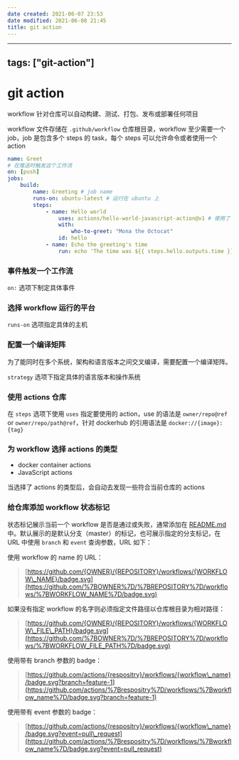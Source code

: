 ```yaml
---
date created: 2021-06-07 23:53
date modified: 2021-06-08 21:45
title: git action
---
```


---
tags: ["git-action"]
---
# git action
workflow 针对仓库可以自动构建、测试、打包、发布或部署任何项目

workflow 文件存储在 `.github/workflow` 仓库根目录，workflow 至少需要一个 job，job 是包含多个 steps 的 task，每个 steps 可以允许命令或者使用一个 action

```yaml
name: Greet
# 在推送时触发这个工作流
on: [push] 
jobs:
	build:
		name: Greeting # job name
		runs-on: ubuntu-latest # 运行在 ubuntu 上
		steps:
			- name: Hello world
				uses: actions/hello-world-javascript-action@v1 # 使用了 GitHub action 仓库的action
				with:
					who-to-greet: "Mona the Octocat"
				id: hello
			- name: Echo the greeting's time
				run: echo 'The time was ${{ steps.hello.outputs.time }}.'
```

### **事件触发一个工作流**

`on:` 选项下制定具体事件

### **选择 workflow 运行的平台**

`runs-on` 选项指定具体的主机

### **配置一个编译矩阵**

为了能同时在多个系统，架构和语言版本之间交叉编译，需要配置一个编译矩阵。

`strategy` 选项下指定具体的语言版本和操作系统

### **使用 actions 仓库**

在 `steps` 选项下使用 `uses` 指定要使用的 action，use 的语法是 `owner/repo@ref` or `owner/repo/path@ref`，针对 dockerhub 的引用语法是 `docker://{image}:{tag}`

### **为 workflow 选择 actions 的类型**

-   docker container actions
-   JavaScript actions

当选择了 actions 的类型后，会自动去发现一些符合当前仓库的 actions

### **给仓库添加 workflow 状态标记**

状态标记展示当前一个 workflow 是否是通过或失败，通常添加在 [README.md](http://README.md) 中。默认展示的是默认分支（master）的标记，也可展示指定的分支标记，在 URL 中使用 `branch` 和 `event` 查询参数，URL 如下：

使用 workflow 的 name 的 URL：

> [https://github.com/{OWNER}/{REPOSITORY}/workflows/{WORKFLOW\_NAME}/badge.svg](https://github.com/%7BOWNER%7D/%7BREPOSITORY%7D/workflows/%7BWORKFLOW_NAME%7D/badge.svg)

如果没有指定 workflow 的名字则必须指定文件路径以仓库根目录为相对路径：

>[https://github.com/{OWNER}/{REPOSITORY}/workflows/{WORKFLOW\_FILE\_PATH}/badge.svg](https://github.com/%7BOWNER%7D/%7BREPOSITORY%7D/workflows/%7BWORKFLOW_FILE_PATH%7D/badge.svg)

使用带有 branch 参数的 badge：

> [https://github.com/actions/{respositry}/workflows/{workflow\_name}/badge.svg?branch=feature-1](https://github.com/actions/%7Brespositry%7D/workflows/%7Bworkflow_name%7D/badge.svg?branch=feature-1)

使用带有 event 参数的 badge：

> [https://github.com/actions/{respositry}/workflows/{workflow\_name}/badge.svg?event=pull\_request](https://github.com/actions/%7Brespositry%7D/workflows/%7Bworkflow_name%7D/badge.svg?event=pull_request)